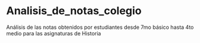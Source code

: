 # Analisis_de_notas_colegio
 Análisis de las notas obtenidos por estudiantes desde 7mo básico hasta 4to medio para las asignaturas de Historia
